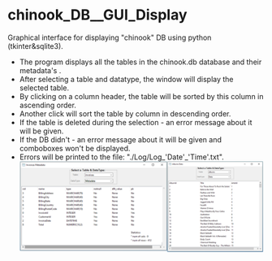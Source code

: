 # chinook_DB__GUI_Display
Graphical interface for displaying "chinook" DB using python (tkinter&amp;sqlite3).
* The program displays all the tables in the chinook.db database and their metadata's .
* After selecting a table and datatype, the window will display the selected table.
* By clicking on a column header, the table will be sorted by this column in ascending order.
* Another click will sort the table by column in descending order.
* If the table is deleted during the selection - an error message about it will be given.
* If the DB didn't -  an error message about it will be given and comboboxes won't be displayed.
* Errors will be printed to the file: "./Log/Log_'Date'_'Time'.txt".
![alt text](/README_IMG.png?raw=true)
